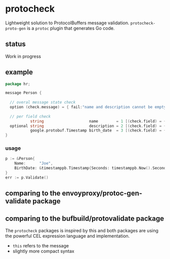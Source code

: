 # protocheck

Lightweight solution to ProtocolBuffers message validation.
`protocheck-proto-gen` is a `protoc` plugin that generates Go code.

## status

  Work in progress

## example

```go
package hr;

message Person {
  
  // overal message state check
  option (check.message) = { fail:"name and description cannot be empty" id:"person_invariant" cel:"size(this.name + this.description) > 0" };
  
  // per field check
           string                    name        = 1 [(check.field) = { cel :"size(this.name) > 1"         }  ];
  optional string                    description = 2 [(check.field) = { fail:"description cannot be empty" cel:"size(this.description) > 0" }];
           google.protobuf.Timestamp birth_date  = 3 [(check.field) = { id  :"check_birth_date"            cel:"this.birth_date < now"      }];
}
```

### usage

```go
p := &Person{
    Name:      "Joe",
    BirthDate: &timestamppb.Timestamp{Seconds: timestamppb.Now().Seconds + 1}
}
err := p.Validate()
```

## comparing to the envoyproxy/protoc-gen-validate package


## comparing to the bufbuild/protovalidate package

The `protocheck` packages is inspired by this and both packages are using the powerful CEL expression language and implementation.

- `this` refers to the message
- slightly more compact syntax
